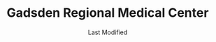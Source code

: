 ---
layout: location-page
date: Last Modified
description: "Local COVID-19 testing is available at Gadsden Regional Medical Center in Gadsden, Alabama, USA."
permalink: "locations/alabama/gadsden/gadsden-regional-medical-center/"
tags:
  - locations
  - alabama
title: Gadsden Regional Medical Center
uniqueName: gadsden-regional-medical-center
state: Alabama
stateAbbr: AL
hood: "Gadsden"
address: "1007 Goodyear Avenue"
city: "Gadsden"
zip: "35903"
zipsNearby: "30730 30731 30747 30753 35005 35950 35951 36250 35013 35014 35015 35952 36201 36202 36203 36204 36205 36206 36207 35016 36251 35953 35954 35019 35201 35202 35203 35204 35205 35206 35207 35208 35209 35210 35211 35212 35213 35214 35215 35216 35217 35218 35219 35220 35221 35222 35223 35224 35226 35228 35229 35231 35232 35233 35234 35235 35236 35237 35238 35242 35243 35244 35246 35249 35253 35254 35255 35259 35260 35261 35266 35282 35283 35285 35287 35288 35290 35291 35292 35293 35294 35295 35296 35297 35298 35031 35956 35957 35032 35033 35036 35741 36253 35041 35959 35960 35043 35044 36254 35048 35049 35961 35052 36255 35053 35054 35962 35055 35056 35057 35058 35963 36257 36258 35060 35964 35744 36260 36261 35063 35621 35622 35966 35967 35968 36262 35068 35971 35901 35902 35903 35904 35905 35906 35907 35972 35070 35071 35973 35974 36263 35747 35073 35975 35976 35748 35077 35078 35640 35079 36264 35978 35082 35083 35751 35752 35980 35801 35802 35803 35804 35805 35806 35807 35808 35809 35810 35811 35812 35813 35814 35815 35816 35824 35893 35894 35895 35896 35897 35898 35899 35981 36265 35087 35091 35754 35755 35094 35983 35096 36266 35097 35098 35112 35984 36267 35004 35116 35117 36268 36269 35119 35760 35120 36271 35121 35763 35764 35123 35125 35128 36272 35126 35765 35766 35131 35986 36273 35133 35135 35767 35139 35768 35769 35771 35670 36275 35146 35987 35147 35746 35772 35148 35149 35150 35151 35988 35160 35161 35172 35774 35173 35175 35775 35989 35176 35178 35179 35990 35180 35181 35182 36277 36278 36279 35185 35186 36280 35776 30104 30105 30108 30109 30110 30113 30112 30116 30117 30118 30119 30124 30125 30129 30138 30140 30147 30150 30153 30149 30161 30162 30163 30164 30165 30172 30173 30176 30178 30179 30182 35225 35230 35240 35245 35263 35277 35278 35279 35280 35281 35286 35289 35299 36210" 
mapUrl: "http://maps.apple.com/?q=Gadsden+Regional+Medical+Center&address=1007+Goodyear+Avenue,Gadsden,Alabama,35903"
locationType: Walk-in
phone: "877-696-3972"
website: "undefined"
onlineBooking: undefined
closed: undefined
closedUpdate: May 25th, 2020
notes: "By appointment only."
days: Open 24/7
ctaMessage: Call 877-696-3972
ctaUrl: "tel:877-696-3972"
---